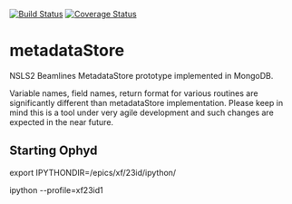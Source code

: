 [![Build Status](https://travis-ci.org/NSLS-II/metadataStore.svg)](https://travis-ci.org/NSLS-II/metadataStore)
[![Coverage Status](https://coveralls.io/repos/NSLS-II/metadataStore/badge.svg)](https://coveralls.io/r/NSLS-II/metadataStore)
# metadataStore
NSLS2 Beamlines MetadataStore prototype implemented in MongoDB.

Variable names, field names, return format for various routines are significantly different than metadataStore implementation. Please keep in mind this is a tool under very agile development and such changes are expected in the near future.

Starting Ophyd
--------------
export IPYTHONDIR=/epics/xf/23id/ipython/

ipython --profile=xf23id1
